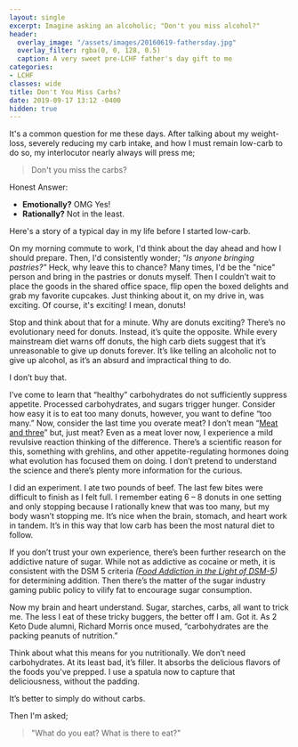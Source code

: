 ```yaml
---
layout: single
excerpt: Imagine asking an alcoholic; "Don't you miss alcohol?"
header:
  overlay_image: "/assets/images/20160619-fathersday.jpg"
  overlay_filter: rgba(0, 0, 128, 0.5)
  caption: A very sweet pre-LCHF father's day gift to me
categories:
- LCHF
classes: wide
title: Don't You Miss Carbs?
date: 2019-09-17 13:12 -0400
hidden: true
---
```

It's a common question for me these days. After talking about my weight-loss, severely reducing my carb intake, and how I must remain low-carb to do so, my interlocutor nearly always will press me;

> Don't you miss the carbs?

Honest Answer:

* **Emotionally?** OMG Yes!
* **Rationally?** Not in the least.

Here's a story of a typical day in my life before I started low-carb.

On my morning commute to work, I'd think about the day ahead and how I should prepare. Then, I'd consistently wonder; *"Is anyone bringing pastries?"* Heck, why leave this to chance? Many times, I'd be the "nice" person and bring in the pastries or donuts myself. Then I couldn’t wait to place the goods in the shared office space, flip open the boxed delights and grab my favorite cupcakes. Just thinking about it, on my drive in, was exciting. Of course, it's exciting! I mean, donuts!

Stop and think about that for a minute. Why are donuts exciting? There’s no evolutionary need for donuts. Instead, it’s quite the opposite. While every mainstream diet warns off donuts, the high carb diets suggest that it’s unreasonable to give up donuts forever. It’s like telling an alcoholic not to give up alcohol, as it’s an absurd and impractical thing to do.

I don’t buy that.

I’ve come to learn that “healthy” carbohydrates do not sufficiently suppress appetite. Processed carbohydrates, and sugars trigger hunger. Consider how easy it is to eat too many donuts, however, you want to define “too many.” Now, consider the last time you overate meat? I don’t mean “[Meat and three](https://en.wikipedia.org/wiki/Meat_and_three)” but, just meat? Even as a meat lover now, I experience a mild revulsive reaction thinking of the difference. There’s a scientific reason for this, something with grehlins, and other appetite-regulating hormones doing what evolution has focused them on doing. I don’t pretend to understand the science and there’s plenty more information for the curious. 

I did an experiment. I ate two pounds of beef. The last few bites were difficult to finish as I felt full. I remember eating 6 – 8 donuts in one setting and only stopping because I rationally knew that was too many, but my body wasn’t stopping me. It’s nice when the brain, stomach, and heart work in tandem. It’s in this way that low carb has been the most natural diet to follow.

If you don’t trust your own experience, there’s been further research on the addictive nature of sugar. While not as addictive as cocaine or meth, it is consistent with the DSM 5 criteria *([Food Addiction in the Light of DSM-5](https://www.ncbi.nlm.nih.gov/pmc/articles/PMC4179181/))* for determining addition. Then there’s the matter of the sugar industry gaming public policy to vilify fat to encourage sugar consumption. 

Now my brain and heart understand. Sugar, starches, carbs, all want to trick me. The less I eat of these tricky buggers, the better off I am. Got it. As 2 Keto Dude alumni, Richard Morris once mused, “carbohydrates are the packing peanuts of nutrition.”

Think about what this means for you nutritionally. We don’t need carbohydrates. At its least bad, it’s filler. It absorbs the delicious flavors of the foods you've prepped. I use a spatula now to capture that deliciousness, without the padding. 

It’s better to simply do without carbs.

Then I'm asked; 

> "What do you eat? What is there to eat?"
